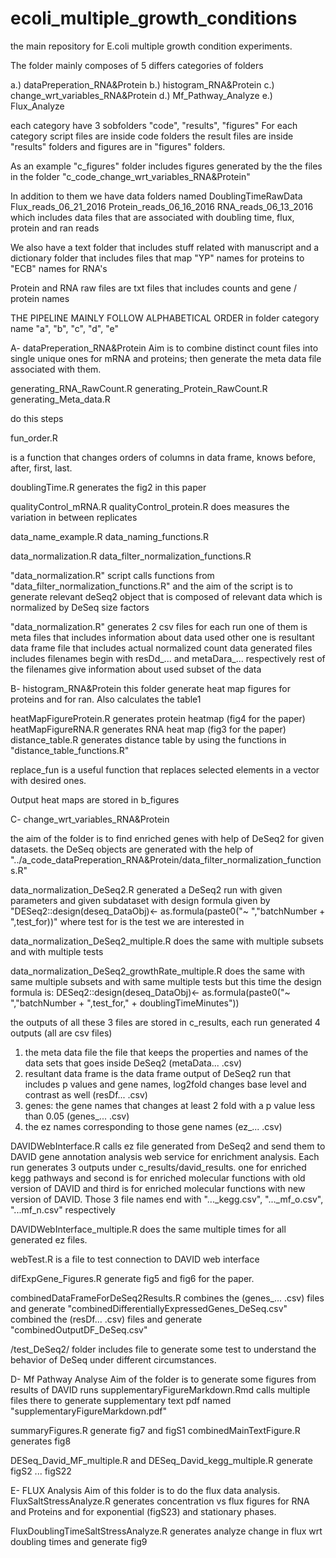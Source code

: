 # ecoli_multiple_growth_conditions
the main repository for E.coli multiple growth condition experiments.


The folder mainly composes of 5 differs categories of folders

a.) dataPreperation_RNA&Protein
b.) histogram_RNA&Protein
c.) change_wrt_variables_RNA&Protein
d.) Mf_Pathway_Analyze
e.) Flux_Analyze

each category have 3 sobfolders "code", "results", "figures"
For each category script files are inside code folders the result files are inside "results" folders and figures are in "figures" folders.

As an example "c_figures" folder includes figures generated by the the files in the folder "c_code_change_wrt_variables_RNA&Protein"

In addition to them we have data folders named 
 DoublingTimeRawData
 Flux_reads_06_21_2016
 Protein_reads_06_16_2016
 RNA_reads_06_13_2016
which includes data files that are associated with doubling time, flux, protein and ran reads 

We also have a text folder that includes stuff related with manuscript and a dictionary folder that includes files that map "YP" names for proteins to "ECB" names for RNA's

Protein and RNA raw files are txt files that includes counts and gene / protein names

THE PIPELINE MAINLY FOLLOW ALPHABETICAL ORDER in folder category name "a", "b", "c", "d", "e"

A- dataPreperation_RNA&Protein
Aim is to combine distinct count files into single unique ones for mRNA and proteins; then generate the meta data file associated with them. 

 generating_RNA_RawCount.R
 generating_Protein_RawCount.R
 generating_Meta_data.R

do this steps

 fun_order.R

is a function that changes orders of columns in data frame, knows before, after, first, last.

 doublingTime.R
generates the fig2 in this paper

 qualityControl_mRNA.R
 qualityControl_protein.R 
does measures the variation in between replicates

 data_name_example.R
 data_naming_functions.R

 data_normalization.R
 data_filter_normalization_functions.R

"data_normalization.R" script calls functions from "data_filter_normalization_functions.R" and the aim of the script is to generate relevant deSeq2 object that is composed of relevant data which is normalized by DeSeq size factors 

"data_normalization.R" generates 2 csv files for each run
one of them is meta files that includes information about data used
other one is resultant data frame file that includes actual normalized count data
generated files includes filenames begin with resDd_... and metaDara_... respectively rest of the filenames give information about used subset of the data

B- histogram_RNA&Protein this folder generate heat map figures for proteins and for ran. Also calculates the table1

 heatMapFigureProtein.R generates protein heatmap (fig4 for the paper)
 heatMapFigureRNA.R generates RNA heat map (fig3 for the paper)
 distance_table.R generates distance table by using the functions in "distance_table_functions.R"

 replace_fun is a useful function that replaces selected elements in a vector with desired ones.
 
Output heat maps are stored in b_figures

C- change_wrt_variables_RNA&Protein

the aim of the folder is to find enriched genes with help of DeSeq2 for given datasets.
the DeSeq objects are generated with the help of 
"../a_code_dataPreperation_RNA&Protein/data_filter_normalization_functions.R"

 data_normalization_DeSeq2.R generated a DeSeq2 run with given parameters and given subdataset
with design formula given by
 "DESeq2::design(deseq_DataObj)<- as.formula(paste0("~ ","batchNumber + ",test_for))"
 where test for is the test we are interested in

 data_normalization_DeSeq2_multiple.R does the same with multiple subsets and with multiple tests

 data_normalization_DeSeq2_growthRate_multiple.R does the same with same multiple subsets and with same multiple tests but this time the design formula is:
 DESeq2::design(deseq_DataObj)<- as.formula(paste0("~ ","batchNumber + ",test_for," + doublingTimeMinutes"))

 the outputs of all these 3 files are stored in c_results, each run generated 4 outputs (all are csv files)
1. the meta data file the file that keeps the properties and names of the data sets that goes inside DeSeq2 (metaData... .csv)
2. resultant data frame is the data frame output of DeSeq2 run that includes p values and gene names, log2fold changes base level and contrast as well (resDf... .csv)
3. genes: the gene names that changes at least 2 fold with a p value less than 0.05 (genes_... .csv)
4. the ez names corresponding to those gene names (ez_... .csv)

 DAVIDWebInterface.R  calls ez file generated from DeSeq2 and send them to DAVID gene annotation analysis web service for enrichment analysis. Each run generates 3 outputs under c_results/david_results. one for enriched kegg pathways and second is for enriched molecular functions with old version of DAVID and third is for enriched molecular functions with new version of DAVID. Those 3 file names end with "..._kegg.csv", "..._mf_o.csv", "...mf_n.csv" respectively

 DAVIDWebInterface_multiple.R 
does the same multiple times for all generated ez files.

 webTest.R is a file to test connection to DAVID web interface

 difExpGene_Figures.R 
generate fig5 and fig6 for the paper.

 combinedDataFrameForDeSeq2Results.R 
combines the (genes_... .csv) files and generate "combinedDifferentiallyExpressedGenes_DeSeq.csv"
combined the (resDf... .csv) files and generate "combinedOutputDF_DeSeq.csv"

 /test_DeSeq2/ folder includes file to generate some test to understand the behavior of DeSeq under different circumstances.


D- Mf Pathway Analyse 
   Aim of the folder is to generate some figures from results of DAVID runs
   supplementaryFigureMarkdown.Rmd calls multiple files there to generate supplementary text pdf named "supplementaryFigureMarkdown.pdf"

 summaryFigures.R generate fig7 and figS1
 combinedMainTextFigure.R generates fig8

 DESeq_David_MF_multiple.R and DESeq_David_kegg_multiple.R generate figS2 ... figS22

E- FLUX Analysis 
   Aim of this folder is to do the flux data analysis.
   FluxSaltStressAnalyze.R generates concentration vs flux figures for RNA and Proteins and for exponential (figS23) and stationary phases.

   FluxDoublingTimeSaltStressAnalyze.R generates analyze change in flux wrt doubling times and generate fig9 
 


 







